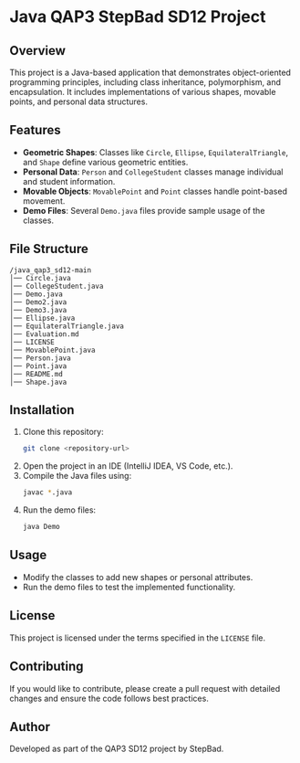 # Java QAP3 StepBad SD12 Project

## Overview
This project is a Java-based application that demonstrates object-oriented programming principles, including class inheritance, polymorphism, and encapsulation. It includes implementations of various shapes, movable points, and personal data structures.

## Features
- **Geometric Shapes**: Classes like `Circle`, `Ellipse`, `EquilateralTriangle`, and `Shape` define various geometric entities.
- **Personal Data**: `Person` and `CollegeStudent` classes manage individual and student information.
- **Movable Objects**: `MovablePoint` and `Point` classes handle point-based movement.
- **Demo Files**: Several `Demo.java` files provide sample usage of the classes.

## File Structure
```
/java_qap3_sd12-main
│── Circle.java
│── CollegeStudent.java
│── Demo.java
│── Demo2.java
│── Demo3.java
│── Ellipse.java
│── EquilateralTriangle.java
│── Evaluation.md
│── LICENSE
│── MovablePoint.java
│── Person.java
│── Point.java
│── README.md
│── Shape.java
```

## Installation
1. Clone this repository:
   ```sh
   git clone <repository-url>
   ```
2. Open the project in an IDE (IntelliJ IDEA, VS Code, etc.).
3. Compile the Java files using:
   ```sh
   javac *.java
   ```
4. Run the demo files:
   ```sh
   java Demo
   ```

## Usage
- Modify the classes to add new shapes or personal attributes.
- Run the demo files to test the implemented functionality.


## License
This project is licensed under the terms specified in the `LICENSE` file.

## Contributing
If you would like to contribute, please create a pull request with detailed changes and ensure the code follows best practices.

## Author
Developed as part of the QAP3 SD12 project by StepBad.
